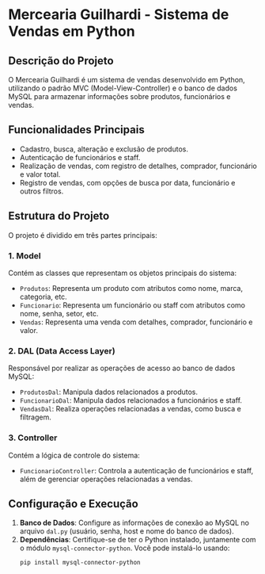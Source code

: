 # Mercearia Guilhardi - Sistema de Vendas em Python

## Descrição do Projeto
O Mercearia Guilhardi é um sistema de vendas desenvolvido em Python, utilizando o padrão MVC (Model-View-Controller) e o banco de dados MySQL para armazenar informações sobre produtos, funcionários e vendas.

## Funcionalidades Principais
- Cadastro, busca, alteração e exclusão de produtos.
- Autenticação de funcionários e staff.
- Realização de vendas, com registro de detalhes, comprador, funcionário e valor total.
- Registro de vendas, com opções de busca por data, funcionário e outros filtros.

## Estrutura do Projeto
O projeto é dividido em três partes principais:

### 1. Model
Contém as classes que representam os objetos principais do sistema:
- `Produtos`: Representa um produto com atributos como nome, marca, categoria, etc.
- `Funcionario`: Representa um funcionário ou staff com atributos como nome, senha, setor, etc.
- `Vendas`: Representa uma venda com detalhes, comprador, funcionário e valor.

### 2. DAL (Data Access Layer)
Responsável por realizar as operações de acesso ao banco de dados MySQL:
- `ProdutosDal`: Manipula dados relacionados a produtos.
- `FuncionarioDal`: Manipula dados relacionados a funcionários e staff.
- `VendasDal`: Realiza operações relacionadas a vendas, como busca e filtragem.

### 3. Controller
Contém a lógica de controle do sistema:
- `FuncionarioController`: Controla a autenticação de funcionários e staff, além de gerenciar operações relacionadas a vendas.

## Configuração e Execução
1. **Banco de Dados**: Configure as informações de conexão ao MySQL no arquivo `dal.py` (usuário, senha, host e nome do banco de dados).
2. **Dependências**: Certifique-se de ter o Python instalado, juntamente com o módulo `mysql-connector-python`. Você pode instalá-lo usando:
   ```bash
   pip install mysql-connector-python
